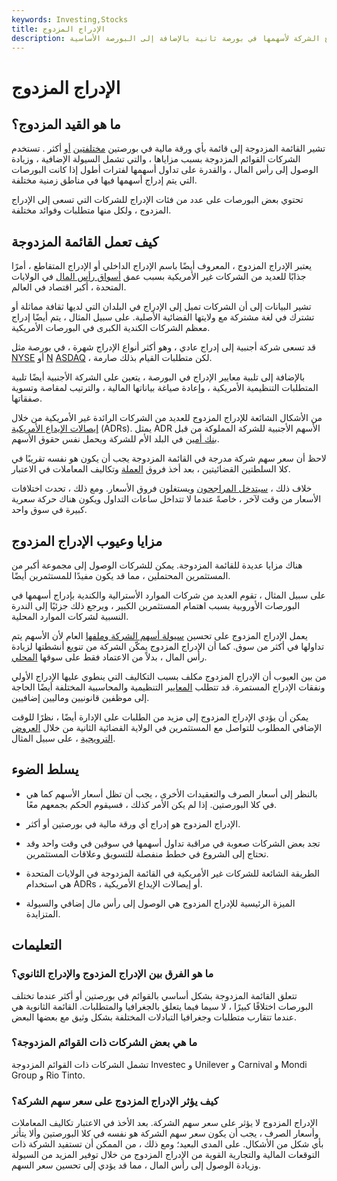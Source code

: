 ```yaml
---
keywords: Investing,Stocks
title: الإدراج المزدوج
description: يشير الإدراج المزدوج إلى إدراج الشركة لأسهمها في بورصة ثانية بالإضافة إلى البورصة الأساسية.
---
```


# الإدراج المزدوج
## ما هو القيد المزدوج؟

تشير القائمة المزدوجة إلى قائمة بأي ورقة مالية في بورصتين [مختلفتين](/security) [أو](/exchange) أكثر . تستخدم الشركات القوائم المزدوجة بسبب مزاياها ، والتي تشمل السيولة الإضافية ، وزيادة الوصول إلى رأس المال ، والقدرة على تداول أسهمها لفترات أطول إذا كانت البورصات التي يتم إدراج أسهمها فيها في مناطق زمنية مختلفة.

تحتوي بعض البورصات على عدد من فئات الإدراج للشركات التي تسعى إلى الإدراج المزدوج ، ولكل منها متطلبات وفوائد مختلفة.

## كيف تعمل القائمة المزدوجة

يعتبر الإدراج المزدوج ، المعروف أيضًا باسم الإدراج الداخلي أو الإدراج المتقاطع ، أمرًا جذابًا للعديد من الشركات غير الأمريكية بسبب عمق [أسواق رأس المال](/capitalmarkets) في الولايات المتحدة ، أكبر اقتصاد في العالم.

تشير البيانات إلى أن الشركات تميل إلى الإدراج في البلدان التي لديها ثقافة مماثلة أو تشترك في لغة مشتركة مع ولايتها القضائية الأصلية. على سبيل المثال ، يتم أيضًا إدراج معظم الشركات الكندية الكبرى في البورصات الأمريكية.

قد تسعى شركة أجنبية إلى إدراج عادي ، وهو أكثر أنواع الإدراج شهرة ، في بورصة مثل [NYSE](/nyse) أو [N](/nasdaq) [ASDAQ](/nasdaq) ، لكن متطلبات القيام بذلك صارمة.

بالإضافة إلى تلبية معايير الإدراج في البورصة ، يتعين على الشركة الأجنبية أيضًا تلبية المتطلبات التنظيمية الأمريكية ، وإعادة صياغة بياناتها المالية ، والترتيب لمقاصة وتسوية صفقاتها.

من الأشكال الشائعة للإدراج المزدوج للعديد من الشركات الرائدة غير الأمريكية من خلال [إيصالات الإيداع الأمريكية](/adr) (ADRs). يمثل ADR الأسهم الأجنبية للشركة المملوكة من قبل [بنك أمين](/custodian) في البلد الأم للشركة ويحمل نفس حقوق الأسهم.

لاحظ أن سعر سهم شركة مدرجة في القائمة المزدوجة يجب أن يكون هو نفسه تقريبًا في كلا السلطتين القضائيتين ، بعد أخذ فروق [العملة](/currency) وتكاليف المعاملات في الاعتبار.

خلاف ذلك ، [سيتدخل المراجحون](/arbitrageur) ويستغلون فروق الأسعار. ومع ذلك ، تحدث اختلافات الأسعار من وقت لآخر ، خاصةً عندما لا تتداخل ساعات التداول ويكون هناك حركة سعرية كبيرة في سوق واحد.

## مزايا وعيوب الإدراج المزدوج

هناك مزايا عديدة للقائمة المزدوجة. يمكن للشركات الوصول إلى مجموعة أكبر من المستثمرين المحتملين ، مما قد يكون مفيدًا للمستثمرين أيضًا.

على سبيل المثال ، تقوم العديد من شركات الموارد الأسترالية والكندية بإدراج أسهمها في البورصات الأوروبية بسبب اهتمام المستثمرين الكبير ، ويرجع ذلك جزئيًا إلى الندرة النسبية لشركات الموارد المحلية.

يعمل الإدراج المزدوج على تحسين [سيولة أسهم الشركة وملفها](/liquidity) العام لأن الأسهم يتم تداولها في أكثر من سوق. كما أن الإدراج المزدوج يمكّن الشركة من تنويع أنشطتها لزيادة رأس المال ، بدلاً من الاعتماد فقط على سوقها [المحلي](/market).

من بين العيوب أن الإدراج المزدوج مكلف بسبب التكاليف التي ينطوي عليها الإدراج الأولي ونفقات الإدراج المستمرة. قد تتطلب [المعايير](/accounting-standard) التنظيمية والمحاسبية المختلفة أيضًا الحاجة إلى موظفين قانونيين وماليين إضافيين.

يمكن أن يؤدي الإدراج المزدوج إلى مزيد من الطلبات على الإدارة أيضًا ، نظرًا للوقت الإضافي المطلوب للتواصل مع المستثمرين في الولاية القضائية الثانية من خلال [العروض الترويجية](/roadshow) ، على سبيل المثال.

## يسلط الضوء

- بالنظر إلى أسعار الصرف والتعقيدات الأخرى ، يجب أن تظل أسعار الأسهم كما هي في كلا البورصتين. إذا لم يكن الأمر كذلك ، فسيقوم الحكم بجمعهم معًا.

- الإدراج المزدوج هو إدراج أي ورقة مالية في بورصتين أو أكثر.

- تجد بعض الشركات صعوبة في مراقبة تداول أسهمها في سوقين في وقت واحد وقد تحتاج إلى الشروع في خطط منفصلة للتسويق وعلاقات المستثمرين.

- الطريقة الشائعة للشركات غير الأمريكية في القائمة المزدوجة في الولايات المتحدة هي استخدام ADRs ، أو إيصالات الإيداع الأمريكية.

- الميزة الرئيسية للإدراج المزدوج هي الوصول إلى رأس مال إضافي والسيولة المتزايدة.

## التعليمات

### ما هو الفرق بين الإدراج المزدوج والإدراج الثانوي؟

تتعلق القائمة المزدوجة بشكل أساسي بالقوائم في بورصتين أو أكثر عندما تختلف البورصات اختلافًا كبيرًا ، لا سيما فيما يتعلق بالجغرافيا والمتطلبات. القائمة الثانوية هي عندما تتقارب متطلبات وجغرافيا التبادلات المختلفة بشكل وثيق مع بعضها البعض.

### ما هي بعض الشركات ذات القوائم المزدوجة؟

تشمل الشركات ذات القوائم المزدوجة Investec و Unilever و Carnival و Mondi Group و Rio Tinto.

### كيف يؤثر الإدراج المزدوج على سعر سهم الشركة؟

الإدراج المزدوج لا يؤثر على سعر سهم الشركة. بعد الأخذ في الاعتبار تكاليف المعاملات وأسعار الصرف ، يجب أن يكون سعر سهم الشركة هو نفسه في كلا البورصتين وألا يتأثر بأي شكل من الأشكال. على المدى البعيد؛ ومع ذلك ، من الممكن أن تستفيد الشركة ذات التوقعات المالية والتجارية القوية من الإدراج المزدوج من خلال توفير المزيد من السيولة وزيادة الوصول إلى رأس المال ، مما قد يؤدي إلى تحسين سعر السهم.

